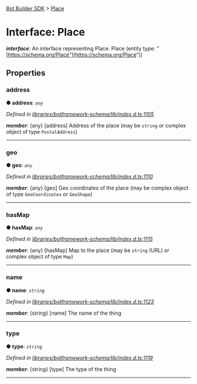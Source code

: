 [Bot Builder SDK](../README.md) > [Place](../interfaces/botbuilder.place.md)



# Interface: Place

*__interface__*: An interface representing Place. Place (entity type: "[https://schema.org/Place"](https://schema.org/Place"))



## Properties
<a id="address"></a>

###  address

**●  address**:  *`any`* 

*Defined in [libraries/botframework-schema/lib/index.d.ts:1105](https://github.com/Microsoft/botbuilder-js/blob/f596b7c/libraries/botframework-schema/lib/index.d.ts#L1105)*


*__member__*: {any} [address] Address of the place (may be `string` or complex object of type `PostalAddress`)





___

<a id="geo"></a>

###  geo

**●  geo**:  *`any`* 

*Defined in [libraries/botframework-schema/lib/index.d.ts:1110](https://github.com/Microsoft/botbuilder-js/blob/f596b7c/libraries/botframework-schema/lib/index.d.ts#L1110)*


*__member__*: {any} [geo] Geo coordinates of the place (may be complex object of type `GeoCoordinates` or `GeoShape`)





___

<a id="hasmap"></a>

###  hasMap

**●  hasMap**:  *`any`* 

*Defined in [libraries/botframework-schema/lib/index.d.ts:1115](https://github.com/Microsoft/botbuilder-js/blob/f596b7c/libraries/botframework-schema/lib/index.d.ts#L1115)*


*__member__*: {any} [hasMap] Map to the place (may be `string` (URL) or complex object of type `Map`)





___

<a id="name"></a>

###  name

**●  name**:  *`string`* 

*Defined in [libraries/botframework-schema/lib/index.d.ts:1123](https://github.com/Microsoft/botbuilder-js/blob/f596b7c/libraries/botframework-schema/lib/index.d.ts#L1123)*


*__member__*: {string} [name] The name of the thing





___

<a id="type"></a>

###  type

**●  type**:  *`string`* 

*Defined in [libraries/botframework-schema/lib/index.d.ts:1119](https://github.com/Microsoft/botbuilder-js/blob/f596b7c/libraries/botframework-schema/lib/index.d.ts#L1119)*


*__member__*: {string} [type] The type of the thing





___


